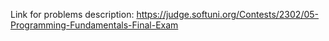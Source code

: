 Link for problems description:
https://judge.softuni.org/Contests/2302/05-Programming-Fundamentals-Final-Exam
